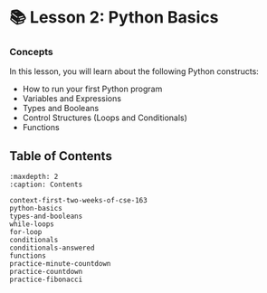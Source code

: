 # 📚 Lesson 2: Python Basics
###  Concepts <br />   

In this lesson, you will learn about the following Python constructs: <br />   
-  How to run your first Python program  
-  Variables and Expressions  
-  Types and Booleans  
-  Control Structures (Loops and Conditionals)  
-  Functions     <br />   



## Table of Contents

```{toctree}
:maxdepth: 2
:caption: Contents

context-first-two-weeks-of-cse-163
python-basics
types-and-booleans
while-loops
for-loop
conditionals
conditionals-answered
functions
practice-minute-countdown
practice-countdown
practice-fibonacci
```